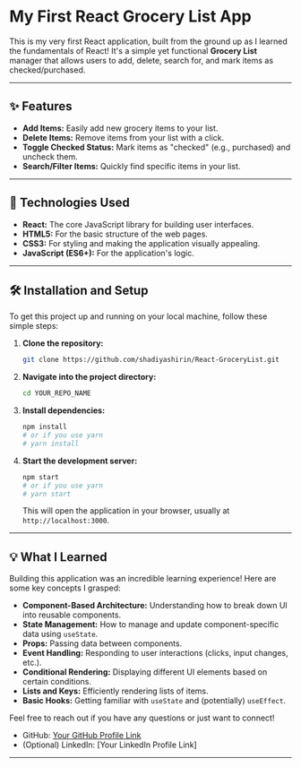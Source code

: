 # My First React Grocery List App

This is my very first React application, built from the ground up as I learned the fundamentals of React! It's a simple yet functional **Grocery List** manager that allows users to add, delete, search for, and mark items as checked/purchased.

---

## ✨ Features

* **Add Items:** Easily add new grocery items to your list.
* **Delete Items:** Remove items from your list with a click.
* **Toggle Checked Status:** Mark items as "checked" (e.g., purchased) and uncheck them.
* **Search/Filter Items:** Quickly find specific items in your list.

---

## 🚀 Technologies Used

* **React:** The core JavaScript library for building user interfaces.
* **HTML5:** For the basic structure of the web pages.
* **CSS3:** For styling and making the application visually appealing.
* **JavaScript (ES6+):** For the application's logic.

---

## 🛠️ Installation and Setup

To get this project up and running on your local machine, follow these simple steps:

1.  **Clone the repository:**
    ```bash
    git clone https://github.com/shadiyashirin/React-GroceryList.git
    ```

2.  **Navigate into the project directory:**
    ```bash
    cd YOUR_REPO_NAME
    ```

3.  **Install dependencies:**
    ```bash
    npm install
    # or if you use yarn
    # yarn install
    ```

4.  **Start the development server:**
    ```bash
    npm start
    # or if you use yarn
    # yarn start
    ```

    This will open the application in your browser, usually at `http://localhost:3000`.

---

## 💡 What I Learned

Building this application was an incredible learning experience! Here are some key concepts I grasped:

* **Component-Based Architecture:** Understanding how to break down UI into reusable components.
* **State Management:** How to manage and update component-specific data using `useState`.
* **Props:** Passing data between components.
* **Event Handling:** Responding to user interactions (clicks, input changes, etc.).
* **Conditional Rendering:** Displaying different UI elements based on certain conditions.
* **Lists and Keys:** Efficiently rendering lists of items.
* **Basic Hooks:** Getting familiar with `useState` and (potentially) `useEffect`.



Feel free to reach out if you have any questions or just want to connect!

* GitHub: [Your GitHub Profile Link](https://github.com/YOUR_GITHUB_USERNAME)
* (Optional) LinkedIn: [Your LinkedIn Profile Link]

---
